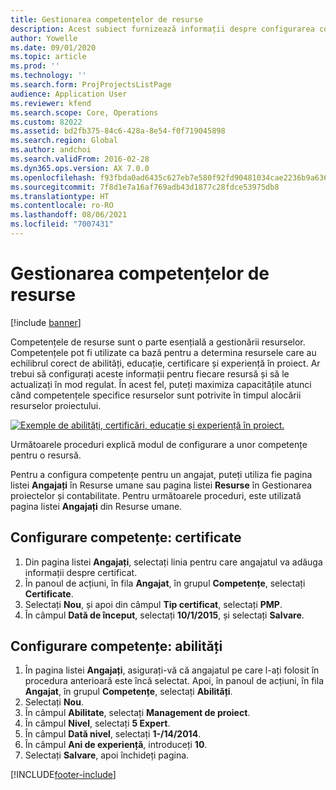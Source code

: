 ```yaml
---
title: Gestionarea competențelor de resurse
description: Acest subiect furnizează informații despre configurarea competențelor pentru resursele de proiect.
author: Yowelle
ms.date: 09/01/2020
ms.topic: article
ms.prod: ''
ms.technology: ''
ms.search.form: ProjProjectsListPage
audience: Application User
ms.reviewer: kfend
ms.search.scope: Core, Operations
ms.custom: 82022
ms.assetid: bd2fb375-84c6-428a-8e54-f0f719045898
ms.search.region: Global
ms.author: andchoi
ms.search.validFrom: 2016-02-28
ms.dyn365.ops.version: AX 7.0.0
ms.openlocfilehash: f93fbda0ad6435c627eb7e580f92fd90481034cae2236b9a636195883470ca5c
ms.sourcegitcommit: 7f8d1e7a16af769adb43d1877c28fdce53975db8
ms.translationtype: HT
ms.contentlocale: ro-RO
ms.lasthandoff: 08/06/2021
ms.locfileid: "7007431"
---
```

# <a name="manage-resource-competencies"></a>Gestionarea competențelor de resurse

[!include [banner](../includes/banner.md)]

Competențele de resurse sunt o parte esențială a gestionării resurselor. Competențele pot fi utilizate ca bază pentru a determina resursele care au echilibrul corect de abilități, educație, certificare și experiență în proiect. Ar trebui să configurați aceste informații pentru fiecare resursă și să le actualizați în mod regulat. În acest fel, puteți maximiza capacitățile atunci când competențele specifice resurselor sunt potrivite în timpul alocării resurselor proiectului.

[![Exemple de abilități, certificări, educație și experiență în proiect.](./media/projectresourcing06-1024x383.jpg)](./media/projectresourcing06.jpg)

Următoarele proceduri explică modul de configurare a unor competențe pentru o resursă.

Pentru a configura competențe pentru un angajat, puteți utiliza fie pagina listei **Angajați** în Resurse umane sau pagina listei **Resurse** în Gestionarea proiectelor și contabilitate. Pentru următoarele proceduri, este utilizată pagina listei **Angajați** din Resurse umane.

## <a name="set-up-competencies-certificates"></a>Configurare competențe: certificate

1. Din pagina listei **Angajați**, selectați linia pentru care angajatul va adăuga informații despre certificat.
2. În panoul de acțiuni, în fila **Angajat**, în grupul **Competențe**, selectați **Certificate**.
3. Selectați **Nou**, și apoi din câmpul **Tip certificat**, selectați **PMP**.
4. În câmpul **Dată de început**, selectați **10/1/2015**, și selectați **Salvare**.

## <a name="set-up-competencies-skills"></a>Configurare competențe: abilități

1. În pagina listei **Angajați**, asigurați-vă că angajatul pe care l-ați folosit în procedura anterioară este încă selectat. Apoi, în panoul de acțiuni, în fila **Angajat**, în grupul **Competențe**, selectați **Abilități**.
2. Selectați **Nou**.
3. În câmpul **Abilitate**, selectați **Management de proiect**.
4. În câmpul **Nivel**, selectați **5 Expert**.
5. În câmpul **Dată nivel**, selectați **1-/14/2014**.
6. În câmpul **Ani de experiență**, introduceți **10**.
7. Selectați **Salvare**, apoi închideți pagina.


[!INCLUDE[footer-include](../includes/footer-banner.md)]